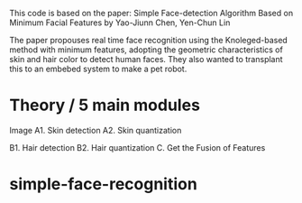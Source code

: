 This code is based on the paper:
Simple Face-detection Algorithm Based on
Minimum Facial Features by Yao-Jiunn Chen, Yen-Chun Lin

The paper propouses real time face recognition using the Knoleged-based method with minimum features, adopting the geometric characteristics of skin and hair color to detect human faces. They also wanted to transplant this to an embebed system to make a pet robot.

# Theory / 5 main modules

Image
A1. Skin detection
A2. Skin quantization

B1. Hair detection
B2. Hair quantization
C. Get the Fusion of Features
# simple-face-recognition
